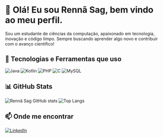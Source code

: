# 👋 Olá! Eu sou Rennã Sag, bem vindo ao meu perfil.

Sou um estudante de ciências da computação, apaixonado em tecnologia, inovação e código limpo. Sempre buscando aprender algo novo e contribuir com o avanço científico!

## 🚀 Tecnologias e Ferramentas que uso

![Java](https://img.shields.io/badge/-Java-007396?style=flat-square&logo=java&logoColor=white)
![Kotlin](https://img.shields.io/badge/-Kotlin-0095D5?style=flat-square&logo=kotlin&logoColor=white)
![PHP](https://img.shields.io/badge/-PHP-777BB4?style=flat-square&logo=php&logoColor=white)
![C](https://img.shields.io/badge/-C-00599C?style=flat-square&logo=c&logoColor=white)
![MySQL](https://img.shields.io/badge/-MySQL-4479A1?style=flat-square&logo=mysql&logoColor=white)



## 📊 GitHub Stats

![Rennã Sag GitHub stats](https://github-readme-stats.vercel.app/api?username=RennaSag&show_icons=true&theme=radical)
![Top Langs](https://github-readme-stats.vercel.app/api/top-langs/?username=RennaSag&layout=compact&theme=tokyonight)


## 📫 Onde me encontrar

[![LinkedIn](https://img.shields.io/badge/-LinkedIn-0077B5?style=flat-square&logo=linkedin&logoColor=white)](https://www.linkedin.com/in/rennã-sag-1aa34b183/)
